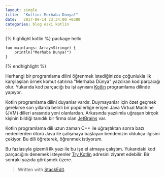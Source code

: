 ```yaml
---
layout: single
title:  "Kotlin: Merhaba Dünya!"
date:   2017-09-14 23:34:00 +0300
categories: blog eski kotlin
---
```


{% highlight kotlin %}
    package hello
    
    fun main(args: Array<String>) {	
    	println("Merhaba Dunya!")
    }
{% endhighlight %}

Herhangi bir programlama dilini öğrenmek istediğinizde çoğunlukla ilk karşılaşılan örnek komut satırına "Merhaba Dünya" yazdıran kod parçacığı olur.  Yukarıda kod parçacığı bu işi aynısını [Kotlin](http://bit.ly/1WNJrCY) programlama dilinde yapıyor.<!--more-->
 
Kotlin programlama dilini duyanlar vardır. Duymayanlar için özet geçmek gerekirse son yıllarda belirli bir popülerliğe erişen Java Virtual Machine (JVM) dilleri arasında yeni olanlardan. Arkasında yazılımla uğraşan birçok kişinin bildiği tanıdık bir firma olan [JetBrains](http://www.jetbrains.com) var.

Kotlin programlama dili uzun zaman C++ ile uğraştıktan sonra bazı nedenlerden ötürü Java ile çalışmaya başlayan bendenizin oldukça ilgisini çekiyor. Bu dili öğreterek, öğrenmek istiyorum.

Bu fazlasıyla gizemli ilk yazı ile bu işe el atmaya çalıştım. Yukarıdaki kod parçacığını denemek isteyenler [Try Kotlin](https://try.kotlinlang.org) adresini ziyaret edebilir. Bir sonraki yazıda görüşmek üzere.

> Written with [StackEdit](https://stackedit.io/).

